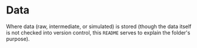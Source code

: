 # Data
Where data (raw, intermediate, or simulated) is stored (though the data itself is not checked into version control, this `README` serves to explain the folder's purpose).
